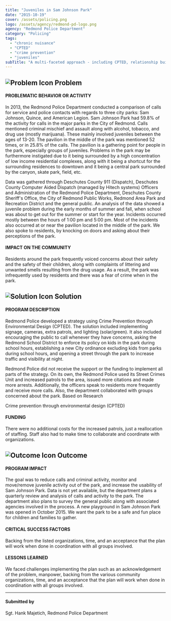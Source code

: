 ```yaml
---
title: "Juveniles in Sam Johnson Park"
date: "2015-10-19"
cover: /assets/policing.png
logo: /assets/agency/redmond-pd-logo.png
agency: "Redmond Police Department"
category: "Policing"
tags:
  - "chronic nuisance"
  - "CPTED"
  - "crime prevention"
  - "juveniles"
subTitle: "A multi-faceted approach - including CPTED, relationship building, and focused patrols - was used to address juvenile problems and safety concerns at a local park."
---
```


## ![Problem Icon](https://github.com/google/material-design-icons/raw/master/alert/1x_web/ic_error_outline_black_48dp.png "Problem") Problem

#### PROBLEMATIC BEHAVIOR OR ACTIVITY

In 2013, the Redmond Police Department conducted a comparison of calls for service and police contacts with regards to three city parks: Sam Johnson, Quince, and American Legion. Sam Johnson Park had 59.8% of the activity for calls in the major parks in the City of Redmond. Calls mentioned criminal mischief and assault along with alcohol, tobacco, and drug use (mostly marijuana). These mainly involved juveniles between the ages of 13-20. The pavilion in the middle of the park was mentioned 52 times, or in 25.8% of the calls. The pavilion is a gathering point for people in the park, especially groups of juveniles. Problems in the park may be furthermore instigated due to it being surrounded by a high concentration of low income residential complexes, along with it being a shortcut for the surrounding residences to downtown and it being a central park surrounded by the canyon, skate park, field, etc.

Data was gathered through Deschutes County 911 (Dispatch), Deschutes County Computer Aided Dispatch (managed by Hitech systems) Officers and Administration of the Redmond Police Department, Deschutes County Sheriff's Office, the City of Redmond Public Works, Redmond Area Park and Recreation District and the general public. An analysis of the data showed a juvenile problem during the early months of summer and fall, when school was about to get out for the summer or start for the year. Incidents occurred mostly between the hours of 1:00 pm and 5:00 pm. Most of the incidents also occurred at or near the pavilion located in the middle of the park. We also spoke to residents, by knocking on doors and asking about their perceptions of the park.

#### IMPACT ON THE COMMUNITY

Residents around the park frequently voiced concerns about their safety and the safety of their children, along with complaints of littering and unwanted smells resulting from the drug usage. As a result, the park was infrequently used by residents and there was a fear of crime when in the park.

## ![Solution Icon](https://github.com/google/material-design-icons/raw/master/action/1x_web/ic_lightbulb_outline_black_48dp.png "Solution") Solution

#### PROGRAM DESCRIPTION

Redmond Police developed a strategy using Crime Prevention through Environmental Design (CPTED). The solution included implementing signage, cameras, extra patrols, and lighting (solar/green). It also included encouraging the public to call whenever they have concerns, asking the Redmond School District to enforce its policy on kids in the park during school hours, establishing a new City ordinance excluding kids from parks during school hours, and opening a street through the park to increase traffic and visibility at night.

Redmond Police did not receive the support or the funding to implement all parts of the strategy. On its own, the Redmond Police used its Street Crimes Unit and increased patrols to the area, issued more citations and made more arrests. Additionally, the officers speak to residents more frequently and receive more calls. Also, the department collaborated with groups concerned about the park.
Based on Research

Crime prevention through environmental design (CPTED)

#### FUNDING

There were no additional costs for the increased patrols, just a reallocation of staffing. Staff also had to make time to collaborate and coordinate with organizations.

## ![Outcome Icon](https://github.com/google/material-design-icons/raw/master/action/1x_web/ic_view_list_black_48dp.png "Outcome") Outcome

#### PROGRAM IMPACT

The goal was to reduce calls and criminal activity, monitor and move/remove juvenile activity out of the park, and increase the usability of Sam Johnson Park. Data is not yet available, but the department plans a quarterly review and analysis of calls and activity to the park. The department also plans to survey the general public along with associated agencies involved in the process. A new playground in Sam Johnson Park was opened in October 2015. We want the park to be a safe and fun place for children and families to gather.

#### CRITICAL SUCCESS FACTORS

Backing from the listed organizations, time, and an acceptance that the plan will work when done in coordination with all groups involved.

#### LESSONS LEARNED

We faced challenges implementing the plan such as an acknowledgement of the problem, manpower, backing from the various community organizations, time, and an acceptance that the plan will work when done in coordination with all groups involved.

---

#### Submitted by
Sgt. Hank Majetich, Redmond Police Department

